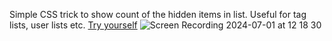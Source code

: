 Simple CSS trick to show count of the hidden items in list.
Useful for tag lists, user lists etc.
[Try yourself](https://yermek-coder.github.io/css-only-counted-list/)
![Screen Recording 2024-07-01 at 12 18 30](https://github.com/yermek-coder/css-only-counted-list/assets/93758592/170e2934-7415-4e9a-813c-ac715577450e)
